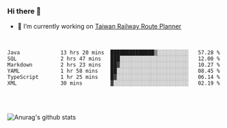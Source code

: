 ### Hi there 👋

- 🔭 I’m currently working on [Taiwan Railway Route Planner](https://github.com/Taiwan-Railway-Route-Planner)

<br/>

<!--START_SECTION:waka-->

```text
Java             13 hrs 20 mins  ██████████████▒░░░░░░░░░░   57.28 %
SQL              2 hrs 47 mins   ███░░░░░░░░░░░░░░░░░░░░░░   12.00 %
Markdown         2 hrs 23 mins   ██▓░░░░░░░░░░░░░░░░░░░░░░   10.27 %
YAML             1 hr 58 mins    ██░░░░░░░░░░░░░░░░░░░░░░░   08.45 %
TypeScript       1 hr 25 mins    █▓░░░░░░░░░░░░░░░░░░░░░░░   06.14 %
XML              30 mins         ▓░░░░░░░░░░░░░░░░░░░░░░░░   02.19 %
```

<!--END_SECTION:waka-->

<br/>
<br/>

![Anurag's github stats](https://github-readme-stats.vercel.app/api?username=DepickereSven&show_icons=true&theme=tokyonight)



<!--
**DepickereSven/DepickereSven** is a ✨ _special_ ✨ repository because its `README.md` (this file) appears on your GitHub profile.

Here are some ideas to get you started:

- 🔭 I’m currently working on ...
- 🌱 I’m currently learning ...
- 👯 I’m looking to collaborate on ...
- 🤔 I’m looking for help with ...
- 💬 Ask me about ...
- 📫 How to reach me: ...
- 😄 Pronouns: ...
- ⚡ Fun fact: ...
-->

